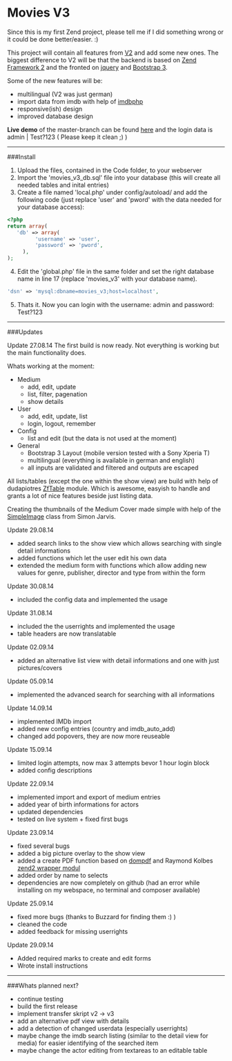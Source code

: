 Movies V3
=========

Since this is my first Zend project, please tell me if I did something wrong or it could be done better/easier. :)

This project will contain all features from [V2](https://github.com/Spezelechse/movies-v2) and add some new ones. The biggest difference to V2 will be that the backend is based on [Zend Framework 2](http://framework.zend.com/) and the fronted on [jquery](http://jquery.com/) and [Bootstrap 3](http://getbootstrap.com/).

Some of the new features will be:
- multilingual (V2 was just german)
- import data from imdb with help of [imdbphp](http://projects.izzysoft.de/trac/imdbphp/wiki/WikiStart)
- responsive(ish) design
- improved database design
 
**Live demo** of the master-branch can be found [here](http://movies-demo.spezelechse.de/) and the login data is admin | Test?123 ( Please keep it clean ;) )

------------------------------------------------------------------------------------------------

###Install

1. Upload the files, contained in the Code folder, to your webserver
2. Import the 'movies_v3_db.sql' file into your database (this will create all needed tables and inital entries)
3. Create a file named 'local.php' under config/autoload/ and add the following code (just replace 'user' and 'pword' with the data needed for your database access):

 ```php
<?php
return array(
  	'db' => array(
          'username' => 'user',
          'password' => 'pword',
      ),
);
 ```
 
4. Edit the 'global.php' file in the same folder and set the right database name in line 17 (replace 'movies_v3' with your database name).
 
 ```php
'dsn' => 'mysql:dbname=movies_v3;host=localhost',
  ```

5. Thats it. Now you can login with the username: admin and password: Test?123

------------------------------------------------------------------------------------------------

###Updates

Update 27.08.14
The first build is now ready. Not everything is working but the main functionality does.

Whats working at the moment:
- Medium
  - add, edit, update
  - list, filter, pagenation
  - show details
- User
  - add, edit, update, list
  - login, logout, remember
- Config
  - list and edit (but the data is not used at the moment)
- General
  - Bootstrap 3 Layout (mobile version tested with a Sony Xperia T)
  - multilingual (everything is available in german and english)
  - all inputs are validated and filtered and outputs are escaped

All lists/tables (except the one within the show view) are build with help of dudapiotres [ZfTable](https://github.com/dudapiotr/ZfTable/) module. Which is awesome, easyish to handle and grants a lot of nice features beside just listing data.

Creating the thumbnails of the Medium Cover made simple with help of the [SimpleImage](http://www.white-hat-web-design.co.uk/blog/resizing-images-with-php/) class from Simon Jarvis.

Update 29.08.14
- added search links to the show view which allows searching with single detail informations
- added functions which let the user edit his own data
- extended the medium form with functions which allow adding new values for genre, publisher, director and type from within the form

Update 30.08.14
- included the config data and implemented the usage

Update 31.08.14
- included the the userrights and implemented the usage
- table headers are now translatable 

Update 02.09.14
- added an alternative list view with detail informations and one with just pictures/covers

Update 05.09.14
- implemented the advanced search for searching with all informations

Update 14.09.14
- implemented IMDb import
- added new config entries (country and imdb_auto_add)
- changed add popovers, they are now more reuseable

Update 15.09.14
- limited login attempts, now max 3 attempts bevor 1 hour login block
- added config descriptions

Update 22.09.14
- implemented import and export of medium entries
- added year of birth informations for actors
- updated dependencies
- tested on live system + fixed first bugs

Update 23.09.14
- fixed several bugs
- added a big picture overlay to the show view
- added a create PDF function based on [dompdf](https://github.com/dompdf/dompdf) and Raymond Kolbes [zend2 wrapper modul](https://github.com/raykolbe/DOMPDFModule)
- added order by name to selects
- dependencies are now completely on github (had an error while installing on my webspace, no terminal and composer available)

Update 25.09.14
- fixed more bugs (thanks to Buzzard for finding them :) )
- cleaned the code
- added feedback for missing userrights

Update 29.09.14
- Added required marks to create and edit forms
- Wrote install instructions

------------------------------------------------------------------------------------------------

###Whats planned next?
- continue testing
- build the first release
- implement transfer skript v2 -> v3
- add an alternative pdf view with details
- add a detection of changed userdata (especially userrights)
- maybe change the imdb search listing  (similar to the detail view for media) for easier identifying of the searched item
- maybe change the actor editing from textareas to an editable table
